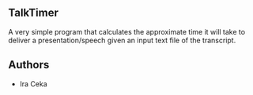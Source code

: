 TalkTimer
-------------
A very simple program that calculates the approximate time it will take to deliver a presentation/speech given an input text file of the transcript.

Authors
-------
* Ira Ceka
